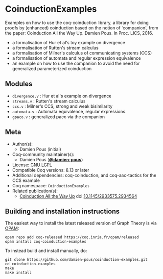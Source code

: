 # CoinductionExamples

Examples on how to use the coq-coinduction library, a library for doing proofs by (enhanced) coinduction based on the notion of 'companion', from the paper:
Coinduction All the Way Up. Damien Pous. In Proc. LICS, 2016.

 - a formalisation of Hur et al's toy example on divergence 
 - a formalisation of Rutten's stream calculus
 - a formalisation of Milner's calculus of communicating systems (CCS)
 - a formalisation of automata and regular expression equivalence
 - an example on how to use the companion to avoid the need for generalized parameterized coinduction
 
## Modules
 + `divergence.v`  : Hur et al's example on divergence 
 + `streams.v`     : Rutten's stream calculus 
 + `ccs.v`         : Milner's CCS, strong and weak bisimilarity 
 + `automata.v`    : Automata equivalence, regular expressions 
 + `gpaco.v`       : generalized paco via the companion

## Meta

- Author(s):
  - Damien Pous (initial)
- Coq-community maintainer(s):
  - Damien Pous ([**@damien-pous**](https://github.com/damien-pous))
- License: [GNU LGPL](LICENSE)
- Compatible Coq versions: 8.13 or later
- Additional dependencies: coq-coinduction, and coq-aac-tactics for the CCS example
- Coq namespace: `CoinductionExamples`
- Related publication(s):
  - [Coinduction All the Way Up](https://hal.archives-ouvertes.fr/hal-01259622) doi:[10.1145/2933575.2934564](http://dx.doi.org/10.1145/2933575.2934564)

## Building and installation instructions

The easiest way to install the latest released version of Graph Theory
is via [OPAM](https://opam.ocaml.org/doc/Install.html):

```shell
opam repo add coq-released https://coq.inria.fr/opam/released
opam install coq-coinduction-examples
```

To instead build and install manually, do:

``` shell
git clone https://github.com/damien-pous/coinduction-examples.git
cd coinduction-examples
make
make install
```
